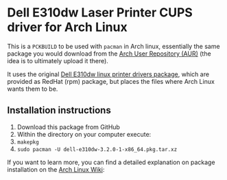 # Dell E310dw Laser Printer CUPS driver for Arch Linux

This is a `PCKBUILD` to be used with `pacman` in Arch linux, essentially the same package you would download from the [Arch User Repository (AUR)](https://aur.archlinux.org/) (the idea is to ultimately upload it there).

It uses the original [Dell E310dw linux printer drivers    package](https://downloads.dell.com/FOLDER03004762M/1/Printer_E310dw_Driver_Dell_A00_LINUX.zip), which are provided as RedHat (rpm) package, but places the files where Arch Linux wants them to be.

## Installation instructions

1. Download this package from GitHub
1. Within the directory on your computer execute:
  1. `makepkg`
  1. `sudo pacman -U dell-e310dw-3.2.0-1-x86_64.pkg.tar.xz`

If you want to learn more, you can find a detailed explanation on package installation on the [Arch Linux Wiki](https://wiki.archlinux.org/index.php/creating_packages#Creating_a_PKGBUILD):
